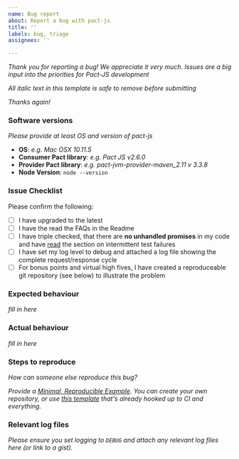 ```yaml
---
name: Bug report
about: Report a bug with pact-js
title: ''
labels: bug, triage
assignees: ''

---
```


_Thank you for reporting a bug! We appreciate it very much. Issues are a big input into the priorities for Pact-JS development_

_All italic text in this template is safe to remove before submitting_

_Thanks again!_

### Software versions

_Please provide at least OS and version of pact-js_

- **OS**: _e.g. Mac OSX 10.11.5_
- **Consumer Pact library**: _e.g. Pact JS v2.6.0_
- **Provider Pact library**: _e.g. pact-jvm-provider-maven_2.11 v 3.3.8_
- **Node Version**: `node --version`

### Issue Checklist

Please confirm the following:

- [ ] I have upgraded to the latest
- [ ] I have the read the FAQs in the Readme
- [ ] I have triple checked, that there are **no unhandled promises** in my code and have [read](https://github.com/pact-foundation/pact-js/blob/master/docs/troubleshooting.md#test-fails-when-it-should-pass) the section on intermittent test failures
- [ ] I have set my log level to debug and attached a log file showing the complete request/response cycle
- [ ] For bonus points and virtual high fives, I have created a reproduceable git repository (see below) to illustrate the problem

### Expected behaviour

_fill in here_

### Actual behaviour

_fill in here_

### Steps to reproduce

_How can someone else reproduce this bug?_

_Provide a [Minimal, Reproducible Example](https://stackoverflow.com/help/minimal-reproducible-example). You can create your own repository, or use [this template](https://github.com/mefellows/pact-js-repro-template) that's already hooked up to CI and everything._

### Relevant log files

_Please ensure you set logging to `DEBUG` and attach any relevant log files here (or link to a gist)._
